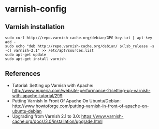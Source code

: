 varnish-config
==============

## Varnish installation


```
sudo curl http://repo.varnish-cache.org/debian/GPG-key.txt | apt-key add -
sudo echo "deb http://repo.varnish-cache.org/debian/ $(lsb_release -s -c) varnish-2.1" >> /etc/apt/sources.list
sudo apt-get update
sudo apt-get install varnish
```

## References 

* Tutorial: Setting up Varnish with Apache: http://www.euperia.com/website-performance-2/setting-up-varnish-with-apache-tutorial/299
* Putting Varnish In Front Of Apache On Ubuntu/Debian: http://www.howtoforge.com/putting-varnish-in-front-of-apache-on-ubuntu-debian
* Upgrading from Varnish 2.1 to 3.0: https://www.varnish-cache.org/docs/3.0/installation/upgrade.html